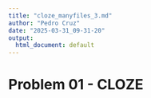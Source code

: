 ```yaml
---
title: "cloze_manyfiles_3.md"
author: "Pedro Cruz"
date: "2025-03-31_09-31-20"
output:
  html_document: default
---
```


# Problem 01 - CLOZE
